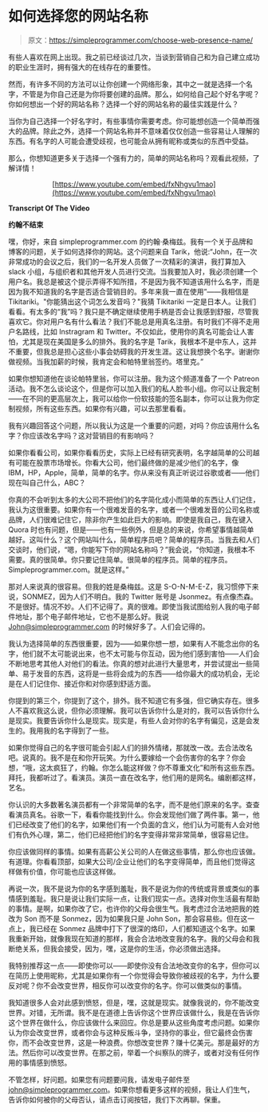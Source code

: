 # 如何选择您的网站名称

> 原文：<https://simpleprogrammer.com/choose-web-presence-name/>

有些人喜欢在网上出现。我之前已经谈过几次，当谈到营销自己和为自己建立成功的职业生涯时，拥有强大的在线存在的重要性。

然而，有许多不同的方法可以让你创建一个网络形象，其中之一就是选择一个名字，不管是为你自己还是为你将要创建的品牌。那么，如何给自己起个好名字呢？你如何想出一个好的网站名称？选择一个好的网站名称的最佳实践是什么？

当你为自己选择一个好名字时，有些事情你需要考虑。你可能想创造一个简单而强大的品牌。除此之外，选择一个网站名称并不意味着仅仅创造一些容易让人理解的东西。有名字的人可能会遭受歧视，也可能会从拥有昵称或类似的东西中受益。

那么，你想知道更多关于选择一个强有力的，简单的网站名称吗？观看此视频，了解详情！

<center>

[https://www.youtube.com/embed/fxNhgvu1mao](https://www.youtube.com/embed/fxNhgvu1mao)

</center>

**Transcript Of The Video**

**约翰不结束**

嘿，你好，来自 simpleprogrammer.com 的约翰·桑梅兹。我有一个关于品牌和博客的问题，关于如何选择你的网站。这个问题来自 Tarik，他说:“John，在一次非常成功的会议之后，我们的一名开发人员做了一次精彩的演讲，我打算加入 slack 小组，与组织者和其他开发人员进行交流。当我要加入时，我必须创建一个用户名。我总是被这个提示弄得不知所措，不是因为我不知道该用什么名字，而是因为我不知道我的名字是否适合营销目的。多年来我一直在使用”——我相信是 Tikitariki。"你能猜出这个词怎么发音吗？"我猜 Tikitariki 一定是日本人。让我们看看。有太多的“我”吗？我只是不确定继续使用手柄是否会让我感到舒服，尽管我喜欢它。你对用户名有什么看法？我们不能总是用真名注册。有时我们不得不走用户名路线，比如 Instragram 和 Twitter。不仅如此，使用你的真名可能会让人害怕，尤其是现在美国是多么的排外。我的名字是 Tarik，我根本不是中东人，这并不重要，但我总是担心这些小事会妨碍我的开发生涯。这让我想换个名字。谢谢你做视频。当我加薪的时候，我肯定会和帕特里翁签约。塔里克。”

如果你想知道他在谈论帕特里翁，你可以注册。我为这个频道准备了一个 Patreon 活动。我不怎么谈论这个，但是你可以加入我们的私人脸书小组。你可以让我定制——在不同的更高层次上，我可以给你一份软技能的签名副本，你可以让我为你定制视频，所有这些东西。如果你有兴趣，可以去那里看看。

我有兴趣回答这个问题，所以我认为这是一个重要的问题，对吗？你应该用什么名字？你应该改名字吗？这对营销目的有影响吗？

如果你看看公司，如果你看看历史，实际上已经有研究表明，名字越简单的公司越有可能在股票市场增长。你看大公司，他们最终做的是减少他们的名字，像 IBM，HP，Apple，简单，简单的名字。你从来没有真正听说过谷歌或者——他们现在叫自己什么，ABC？

你真的不会听到太多的大公司不把他们的名字简化成小而简单的东西让人们记住，我认为这很重要。如果你有一个很难发音的名字，或者一个很难发音的公司名称或品牌，人们很难记住它，除非你产生如此巨大的影响。即使是我自己，我在键入 Quora 时也有问题，但是——也有一些例外，但是总的来说，你希望事情越简单越好。这叫什么？这个网站叫什么，简单程序员吧？简单的程序员。当我去和人们交谈时，他们说，“嗯，你能写下你的网站名称吗？”我会说，“你知道，我根本不需要。真的很简单。你只要记住简单。很简单的程序员。简单的程序员。Simpleprogrammer.com。就是这样。”

那对人来说真的很容易。但我的姓是桑梅兹。这是 S-O-N-M-E-Z，我习惯停下来说，SONMEZ，因为人们不明白。我的 Twitter 账号是 Jsonmez。有点像杰森。不是很好。情况不妙。人们不记得了。真的很难。即使当我试图给别人我的电子邮件地址，那个电子邮件地址，它也不是那么好。我说 John@simpleprogrammer.com 的时候好多了。人们会记得的。

我认为选择简单的东西很重要，因为——如果你想一想，如果有人不能念出你的名字，他们就不太可能说出来，也不太可能与你互动，因为他们感到害怕——人们会不断地思考其他人对他们的看法。你真的想对此进行大量思考，并尝试提出一些简单、易于发音的东西，这将是一些将会成为的东西——给你最大的成功机会，无论是在人们记住你、接近你和对你感到舒适方面。

你提到的第三个，你提到了这个，排外。我不知道它有多强，但它确实存在。很多人不喜欢我这么说，但你必须理解。我可以告诉你什么是对的，我可以告诉你什么是现实。我要告诉你什么是现实。现实是，有些人会对你的名字有偏见，这是会发生的。我用我的名字得到了一些。

如果你觉得自己的名字很可能会引起人们的排外情绪，那就改一改。去合法改名吧。说真的。我不是在和你开玩笑。为什么要嫁给一个会伤害你的名字？你会想，“哦，这太疯狂了，约翰。你怎么能这样做？你不尊重文化”和所有这些东西。拜托，我都听过了。看演员。演员一直在改名字，他们用的是网名。编剧都这样，艺名。

你认识的大多数著名演员都有一个非常简单的名字，而不是他们原来的名字。查查看演员真名。谷歌一下，看看你能找到什么。你会发现他们做了两件事。第一，他们已经改变了他们的名字，如果他们有一个负面的含义，他们认为可能有人会对他们有仇外心理，第二，他们已经把他们的名字变得非常非常简单，很容易记住。

你应该做同样的事情。如果有高薪公关公司的人在做这些事情，那么你也应该做。有道理。你看看顶部，如果大公司/企业让他们的名字变得简单，而且他们觉得这样做有价值，你可能也应该这样做。

再说一次，我不是说为你的名字感到羞耻，我不是说为你的传统或背景或类似的事情感到羞耻。我只是说让我们实际一点，让我们现实一点。选择对你生活最有帮助的事情。是啊，如果你改了它，也许你的父母会很生气。我考虑过合法地把我的姓改为 Son 而不是 Sonmez，因为如果我只是 John Son，那会容易些。但在这一点上，我已经在 Sonmez 品牌中打下了很深的烙印，人们都知道这个名字。如果我重新开始，就像我现在知道的那样，我会合法地改变我的名字。我的父母会和我断绝关系，但我会接受，因为，嘿，这是你的生活，你必须做出选择。

我特别推荐这一点——即使你可以——即使你没有合法地改变你的名字，但你可以在简历上使用昵称，尤其是如果你有一个你觉得会导致你被歧视的名字，为什么要反对呢？你不会改变世界，相反你可以改变你的名字。你可以做类似的事情。

我知道很多人会对此感到愤怒，但是，嘿，这就是现实。就像我说的，你不能改变世界。对错，无所谓。我不是在道德上告诉你这个世界应该做什么，我是在告诉你这个世界在做什么，你应该做什么来回应。你总是要从这些角度考虑问题。如果你认为你会改变世界，或者你会与这种反叛斗争，坚持你的事业，但它最终会伤害你，而不会改变世界，这是一种浪费。你想改变世界？赚十亿美元。那是最好的方法。然后你可以改变世界。在那之前，举着一个纠察队的牌子，或者对没有任何作用的事情感到愤怒。

不管怎样，好问题。如果您有问题要问我，请发电子邮件至[john@simpleprogrammer.com](mailto:john@simpleprogrammer.com)。如果你想看更多这样的视频，我让人们生气，告诉你如何被你的父母否认，请点击订阅按钮，我们下次再聊。保重。
